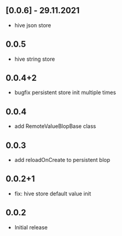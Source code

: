 ## [0.0.6] - 29.11.2021
* hive json store
## 0.0.5
* hive string store
## 0.0.4+2
* bugfix persistent store init multiple times
## 0.0.4
* add RemoteValueBlopBase class
## 0.0.3
* add reloadOnCreate to persistent blop

## 0.0.2+1
* fix: hive store default value init

## 0.0.2
* Initial release

